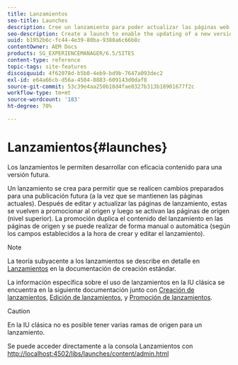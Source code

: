```yaml
---
title: Lanzamientos
seo-title: Launches
description: Cree un lanzamiento para poder actualizar las páginas web existentes a una versión nueva que se activará en el futuro. Al crear un lanzamiento, especificará un título y la página de origen.
seo-description: Create a launch to enable the updating of a new version of existing web pages for future activation. When you create a Launch, you specify a title and the source page.
uuid: b1952b6c-fc44-4e39-80ba-9380a6c66b8c
contentOwner: AEM Docs
products: SG_EXPERIENCEMANAGER/6.5/SITES
content-type: reference
topic-tags: site-features
discoiquuid: 4f62078d-b5b0-4eb9-bd9b-7647a093dec2
exl-id: e64a66cb-d56a-4504-8883-609143d0daf8
source-git-commit: 53c39e4aa250b18d4fae0327b313b18901677f2c
workflow-type: tm+mt
source-wordcount: '183'
ht-degree: 70%

---
```


# Lanzamientos{#launches}

Los lanzamientos le permiten desarrollar con eficacia contenido para una versión futura. 

Un lanzamiento se crea para permitir que se realicen cambios preparados para una publicación futura (a la vez que se mantienen las páginas actuales). Después de editar y actualizar las páginas de lanzamiento, estas se vuelven a promocionar al origen y luego se activan las páginas de origen (nivel superior). La promoción duplica el contenido del lanzamiento en las páginas de origen y se puede realizar de forma manual o automática (según los campos establecidos a la hora de crear y editar el lanzamiento).

>[!NOTE]
>
>La teoría subyacente a los lanzamientos se describe en detalle en [Lanzamientos](/help/sites-authoring/launches.md) en la documentación de creación estándar.
>
>La información específica sobre el uso de lanzamientos en la IU clásica se encuentra en la siguiente documentación junto con [Creación de lanzamientos](/help/sites-classic-ui-authoring/classic-launches-creating.md), [Edición de lanzamientos](/help/sites-classic-ui-authoring/classic-launches-editing.md), y [Promoción de lanzamientos](/help/sites-classic-ui-authoring/classic-launches-promoting.md).

>[!CAUTION]
>
>En la IU clásica no es posible tener varias ramas de origen para un lanzamiento.

Se puede acceder directamente a la consola Lanzamientos con [http://localhost:4502/libs/launches/content/admin.html](http://localhost:4502/libs/launches/content/admin.html)
